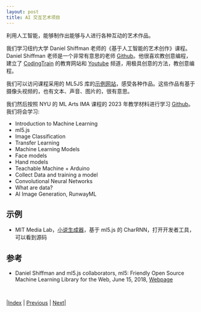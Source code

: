 ```yaml
---
layout: post
title: AI 交互艺术项目
---
```


利用人工智能，能够制作出能够与人进行各种互动的艺术作品。

我们学习纽约大学 Daniel Shiffman 老师的《基于人工智能的艺术创作》课程。Daniel Shiffman 老师是一个非常有意思的老师 [Github](https://github.com/shiffman)。他很喜欢教创意编程，建立了 [CodingTrain](https://thecodingtrain.com/) 的教育网站和 [Youtube](https://www.youtube.com/channel/UCvjgXvBlbQiydffZU7m1_aw) 频道，用极具创意的方法，教创意编程。

我们可以访问课程采用的 ML5JS 库的[示例网站](https://examples.ml5js.org/)，感受各种作品。这些作品有基于摄像头视频的，也有文本、声音、图片的，很有意思。

我们然后按照 NYU 的 ML Arts IMA 课程的 2023 年教学材料进行学习 [Github](https://github.com/ml5js/Intro-ML-Arts-IMA-F23)。我们将会学习:

- Introduction to Machine Learning
- ml5.js
- Image Classification
- Transfer Learning
- Machine Learning Models
- Face models
- Hand models
- Teachable Machine + Arduino
- Collect Data and training a model
- Convolutional Neural Networks
- What are data?
- AI Image Generation, RunwayML

## 示例

- MIT Media Lab，[小说生成器](https://mitmedialab.github.io/generative-text/)，基于 ml5.js 的 CharRNN，打开开发者工具，可以看到源码

## 参考

- Daniel Shiffman and ml5.js collaborators, ml5: Friendly Open Source Machine Learning Library for the Web, June 15, 2018, [Webpage](https://itp.nyu.edu/adjacent/issue-3/ml5-friendly-open-source-machine-learning-library-for-the-web/)

<br/>

|[Index](./) | [Previous](19-tech-girl) | [Next](25-ai-physics)|
